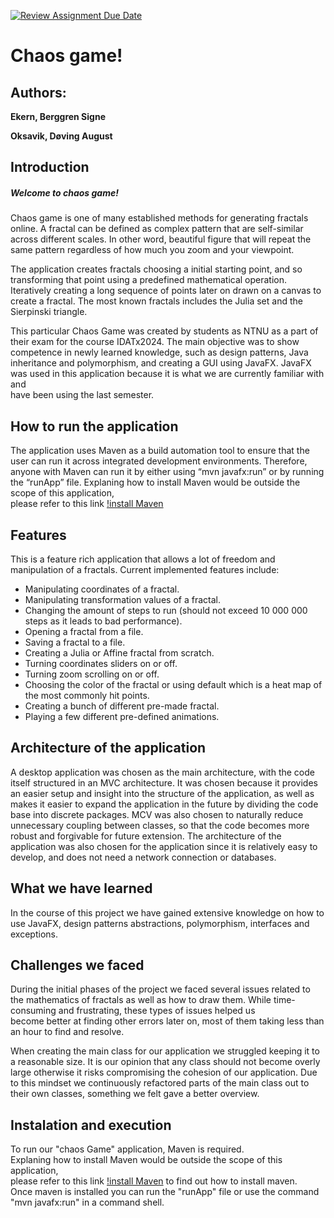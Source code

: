 [![Review Assignment Due Date](https://classroom.github.com/assets/deadline-readme-button-24ddc0f5d75046c5622901739e7c5dd533143b0c8e959d652212380cedb1ea36.svg)](https://classroom.github.com/a/AIO_Bc8D)

# Chaos game! 

## Authors: 

**Ekern, Berggren Signe**

**Oksavik, Døving August**

## Introduction
##### Welcome to chaos game!
Chaos game is one of many established methods for generating fractals online.
A fractal can be defined as complex pattern that are self-similar across different scales. In other word, beautiful 
figure that will repeat the same pattern regardless of how much you zoom and your viewpoint.

The application creates fractals choosing a initial starting point, and so transforming that point using a predefined 
mathematical operation. Iteratively creating a long sequence of points later on drawn on a canvas to create a fractal.
The most known fractals includes the Julia set and the Sierpinski triangle.

This particular Chaos Game was created by students as NTNU as a part of their exam for the course IDATx2024. The main 
objective was to show competence in newly learned knowledge, such as
design patterns, Java inheritance and polymorphism, and creating a GUI using JavaFX. 
JavaFX was used in this application because it is what we are currently familiar with and  
have been using the last semester.

## How to run the application
The application uses Maven as a build automation tool to ensure that the user can run it across integrated development
environments. Therefore, anyone with Maven can run it by either using “mvn javafx:run” or by running the “runApp” file.
Explaning how to install Maven would be outside the scope of this application,  
please refer to this link [!install Maven](https://maven.apache.org/install.html) 

## Features 
This is a feature rich application that allows a lot of freedom and manipulation of a fractals. Current implemented 
features include:
- Manipulating coordinates of a fractal.
- Manipulating transformation values of a fractal.
- Changing the amount of steps to run (should not exceed 10 000 000 steps as it leads to bad performance).
- Opening a fractal from a file.
- Saving a fractal to a file.
- Creating a Julia or Affine fractal from scratch.
- Turning coordinates sliders on or off.
- Turning zoom scrolling on or off.
- Choosing the color of the fractal or using default which is a heat map of the most commonly hit points.
- Creating a bunch of different pre-made fractal.
- Playing a few different pre-defined animations.

## Architecture of the application
A desktop application was chosen as the main architecture, with the code itself structured in an MVC architecture. It 
was chosen because it provides an easier setup and insight into the structure of the application, as well as makes it 
easier to expand the application in the future by dividing the code base into discrete packages. MCV was also chosen to
naturally reduce unnecessary coupling between classes, so that the code becomes more robust and forgivable for future
extension. The architecture of the application was also chosen for the application since it is relatively easy to 
develop, and does not need a network connection or databases.

## What we have learned 
In the course of this project we have gained extensive knowledge on how to use JavaFX, design patterns
abstractions, polymorphism, interfaces and exceptions.

## Challenges we faced 
During the initial phases of the project we faced several issues related to the mathematics of fractals 
as well as how to draw them. While time-consuming and frustrating, these types of issues helped us   
become better at finding other errors later on, most of them taking less than an hour to find and resolve.  

When creating the main class for our application we struggled keeping it to a reasonable size. It is our opinion 
that any class should not become overly large otherwise it risks compromising the cohesion of our application. 
Due to this mindset we continuously refactored parts of the main class out to their own classes, something we felt 
gave a better overview. 
## Instalation and execution
To run our "chaos Game" application, Maven is required.  
Explaning how to install Maven would be outside the scope of this application,  
please refer to this link [!install Maven](https://maven.apache.org/install.html) 
to find out how to install maven.  
Once maven is installed you can run the "runApp" file or use the command "mvn javafx:run" in a command shell.